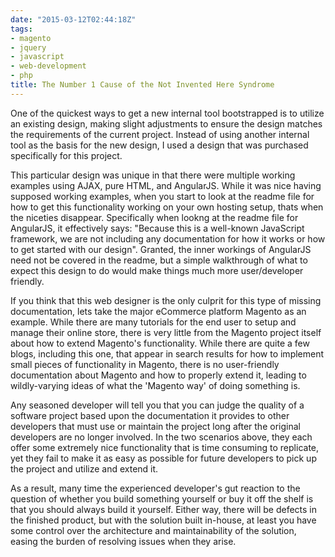 ```yaml
---
date: "2015-03-12T02:44:18Z"
tags:
- magento
- jquery
- javascript
- web-development
- php
title: The Number 1 Cause of the Not Invented Here Syndrome
---
```


One of the quickest ways to get a new internal tool bootstrapped is to utilize an existing design, making slight adjustments to ensure the design matches the requirements of the current project. Instead of using another internal tool as the basis for the new design, I used a design that was purchased specifically for this project. 

This particular design was unique in that there were multiple working examples using AJAX, pure HTML, and AngularJS. While it was nice having supposed working examples, when you start to look at the readme file for how to get this functionality working on your own hosting setup, thats when the niceties disappear. Specifically when lookng at the readme file for AngularJS, it effectively says: "Because this is a well-known JavaScript framework, we are not including any documentation for how it works or how to get started with our design". Granted, the inner workings of AngularJS need not be covered in the readme, but a simple walkthrough of what to expect this design to do would make things much more user/developer friendly.

If you think that this web designer is the only culprit for this type of missing documentation, lets take the major eCommerce platform Magento as an example. While there are many tutorials for the end user to setup and manage their online store, there is very little from the Magento project itself about how to extend Magento's functionality. While there are quite a few blogs, including this one, that appear in search results for how to implement small pieces of functionality in Magento, there is no user-friendly documentation about Magento and how to properly extend it, leading to wildly-varying ideas of what the 'Magento way' of doing something is.

Any seasoned developer will tell you that you can judge the quality of a software project based upon the documentation it provides to other developers that must use or maintain the project long after the original developers are no longer involved. In the two scenarios above, they each offer some extremely nice functionality that is time consuming to replicate, yet they fail to make it as easy as possible for future developers to pick up the project and utilize and extend it. 

As a result, many time the experienced developer's gut reaction to the question of whether you build something yourself or buy it off the shelf is that you should always build it yourself. Either way, there will be defects in the finished product, but with the solution built in-house, at least you have some control over the architecture and maintainability of the solution, easing the burden of resolving issues when they arise.